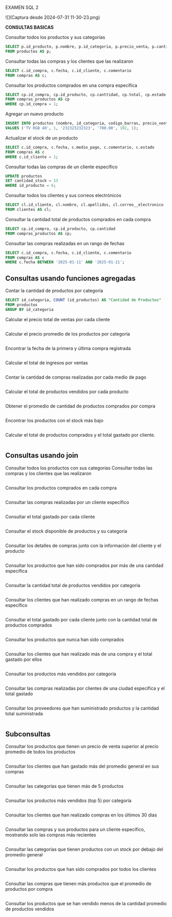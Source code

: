 EXAMEN SQL 2

![](Captura desde 2024-07-31 11-30-23.png)

**CONSULTAS BASICAS**

Consultar todos los productos y sus categorías

```sql
SELECT p.id_producto, p.nombre, p.id_categoria, p.precio_venta, p.cantidad_stock, p.estado
FROM productos AS p;
```

Consultar todas las compras y los clientes que las realizaron

```sql
SELECT c.id_compra, c.fecha, c.id_cliente, c.comentario
FROM compras AS c;
```

Consultar los productos comprados en una compra específica

```sql
SELECT cp.id_compra, cp.id_producto, cp.canttidad, cp.total, cp.estado
FROM compras_productos AS cp
WHERE cp.id_compra = 1;
```

Agregar un nuevo producto

```sql
INSERT INTO productos (nombre, id_categoria, codigo_barras, precio_venta, cantidad_stock, estado) 
VALUES ('TV RGB 40', 1, '232323232323', '700.00', 102, 1);
```

Actualizar el stock de un producto

```sql
SELECT c.id_compra, c.fecha, c.medio_pago, c.comentario, c.estado
FROM compras AS c
WHERE c.id_cliente = 1;
```

Consultar todas las compras de un cliente específico

```sql
UPDATE productos
SET cantidad_stock = 13
WHERE id_producto = 6;
```

Consultar todos los clientes y sus correos electrónicos

```sql
SELECT cl.id_cliente, cl.nombre, cl.apellidos, cl.correo__electronico
FROM clientes AS cl;
```

Consultar la cantidad total de productos comprados en cada compra

```sql
SELECT cp.id_compra, cp.id_producto, cp.cantidad
FROM compras_productos AS cp;
```

Consultar las compras realizadas en un rango de fechas

```sql
SELECT c.id_compra, c.fecha, c.id_cliente, c.comentario
FROM compras AS c
WHERE c.fecha BETWEEN '2025-01-11' AND '2025-01-21';
```





## Consultas usando funciones agregadas

Contar la cantidad de productos por categoría

```sql
SELECT id_categoria, COUNT (id_productos) AS "Cantidad de Productos"
FROM productos
GROUP BY id_categoria
```

Calcular el precio total de ventas por cada cliente

```sql

```

Calcular el precio promedio de los productos por categoría

```sql

```

Encontrar la fecha de la primera y última compra registrada

```sql

```

Calcular el total de ingresos por ventas

```sql

```

Contar la cantidad de compras realizadas por cada medio de pago

```sql

```

Calcular el total de productos vendidos por cada producto

```sql

```

Obtener el promedio de cantidad de productos comprados por compra

```sql

```

Encontrar los productos con el stock más bajo

```sql

```

Calcular el total de productos comprados y el total gastado por cliente.

```sql

```





## Consultas usando join

Consultar todos los productos con sus categorías Consultar todas las compras y los clientes que las realizaron

```sql

```

Consultar los productos comprados en cada compra

```sql

```

Consultar las compras realizadas por un cliente específico

```sql

```

Consultar el total gastado por cada cliente

```sql

```

Consultar el stock disponible de productos y su categoría

```sql

```

Consultar los detalles de compras junto con la información del cliente y el producto

```sql

```

Consultar los productos que han sido comprados por más de una cantidad específica

```sql

```

Consultar la cantidad total de productos vendidos por categoría

```sql

```

Consultar los clientes que han realizado compras en un rango de fechas específico

```sql

```

Consultar el total gastado por cada cliente junto con la cantidad total de productos
comprados

```sql

```

Consultar los productos que nunca han sido comprados

```sql

```

Consultar los clientes que han realizado más de una compra y el total gastado por ellos

```sql

```

Consultar los productos más vendidos por categoría

```sql

```

Consultar las compras realizadas por clientes de una ciudad específica y el total gastado

```sql

```

Consultar los proveedores que han suministrado productos y la cantidad total suministrada

```sql

```





## Subconsultas

Consultar los productos que tienen un precio de venta superior al precio promedio de todos
los productos

```sql

```

Consultar los clientes que han gastado más del promedio general en sus compras

```sql

```

Consultar las categorías que tienen más de 5 productos

```sql

```

Consultar los productos más vendidos (top 5) por categoría

```sql

```

Consultar los clientes que han realizado compras en los últimos 30 días

```sql

```

Consultar las compras y sus productos para un cliente específico, mostrando solo las
compras más recientes

```sql

```

Consultar las categorías que tienen productos con un stock por debajo del promedio general

```sql

```

Consultar los productos que han sido comprados por todos los clientes

```sql

```

Consultar las compras que tienen más productos que el promedio de productos por compra

```sql

```

Consultar los productos que se han vendido menos de la cantidad promedio de productos
vendidos

```sql

```